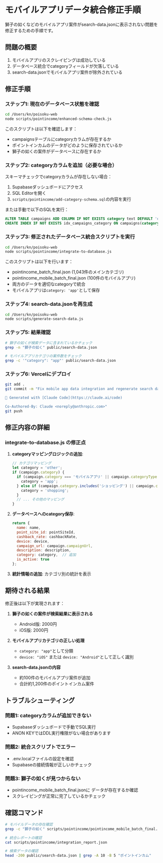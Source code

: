 # モバイルアプリデータ統合修正手順

獅子の如くなどのモバイルアプリ案件がsearch-data.jsonに表示されない問題を修正するための手順です。

## 問題の概要

1. モバイルアプリのスクレイピングは成功している
2. データベース統合でcategoryフィールドが欠落している
3. search-data.jsonでモバイルアプリ案件が除外されている

## 修正手順

### ステップ1: 現在のデータベース状態を確認

```bash
cd /Users/kn/poisoku-web
node scripts/pointincome/enhanced-schema-check.js
```

このスクリプトは以下を確認します：
- campaignsテーブルにcategoryカラムが存在するか
- ポイントインカムのデータがどのように保存されているか
- 獅子の如くの案件がデータベースに存在するか

### ステップ2: categoryカラムを追加（必要な場合）

スキーマチェックでcategoryカラムが存在しない場合：

1. Supabaseダッシュボードにアクセス
2. SQL Editorを開く
3. `scripts/pointincome/add-category-schema.sql`の内容を実行

または手動で以下のSQLを実行：
```sql
ALTER TABLE campaigns ADD COLUMN IF NOT EXISTS category text DEFAULT 'other';
CREATE INDEX IF NOT EXISTS idx_campaigns_category ON campaigns(category);
```

### ステップ3: 修正されたデータベース統合スクリプトを実行

```bash
cd /Users/kn/poisoku-web
node scripts/pointincome/integrate-to-database.js
```

このスクリプトは以下を行います：
- pointincome_batch_final.json (1,043件のメインカテゴリ)
- pointincome_mobile_batch_final.json (100件のモバイルアプリ)
- 両方のデータを適切なcategoryで統合
- モバイルアプリは`category: 'app'`として保存

### ステップ4: search-data.jsonを再生成

```bash
cd /Users/kn/poisoku-web
node scripts/generate-search-data.js
```

### ステップ5: 結果確認

```bash
# 獅子の如くが検索データに含まれているかチェック
grep -n "獅子の如く" public/search-data.json

# モバイルアプリカテゴリの案件数をチェック
grep -c '"category": "app"' public/search-data.json
```

### ステップ6: Vercelにデプロイ

```bash
git add .
git commit -m "Fix mobile app data integration and regenerate search data

🤖 Generated with [Claude Code](https://claude.ai/code)

Co-Authored-By: Claude <noreply@anthropic.com>"
git push
```

## 修正内容の詳細

### integrate-to-database.js の修正点

1. **categoryマッピングロジックの追加**:
   ```javascript
   // カテゴリマッピング
   let category = 'other';
   if (campaign.category) {
     if (campaign.category === 'モバイルアプリ' || campaign.categoryType === 'app') {
       category = 'app';
     } else if (campaign.category.includes('ショッピング') || campaign.category.includes('EC')) {
       category = 'shopping';
     }
     // ... その他のマッピング
   }
   ```

2. **データベースへのcategory保存**:
   ```javascript
   return {
     name: name,
     point_site_id: pointSiteId,
     cashback_rate: cashbackRate,
     device: device,
     campaign_url: campaign.campaignUrl,
     description: description,
     category: category,  // 追加
     is_active: true
   };
   ```

3. **統計情報の追加**: カテゴリ別の統計を表示

## 期待される結果

修正後は以下が実現されます：

1. **獅子の如くの案件が検索結果に表示される**
   - Android版: 2000円
   - iOS版: 2000円

2. **モバイルアプリカテゴリの正しい処理**
   - `category: "app"`として分類
   - `device: "iOS"` または `device: "Android"`として正しく識別

3. **search-data.jsonの内容**
   - 約100件のモバイルアプリ案件が追加
   - 合計約1,200件のポイントインカム案件

## トラブルシューティング

### 問題1: categoryカラムが追加できない
- Supabaseダッシュボードで手動でSQL実行
- ANON KEYではDDL実行権限がない場合があります

### 問題2: 統合スクリプトでエラー
- .env.localファイルの設定を確認
- Supabaseの接続情報が正しいかチェック

### 問題3: 獅子の如くが見つからない
- pointincome_mobile_batch_final.jsonに データが存在するか確認
- スクレイピングが正常に完了しているかチェック

## 確認コマンド

```bash
# モバイルデータの存在確認
grep -c "獅子の如く" scripts/pointincome/pointincome_mobile_batch_final.json

# 統合レポートの確認
cat scripts/pointincome/integration_report.json

# 検索データの確認
head -200 public/search-data.json | grep -A 10 -B 5 "ポイントインカム"
```